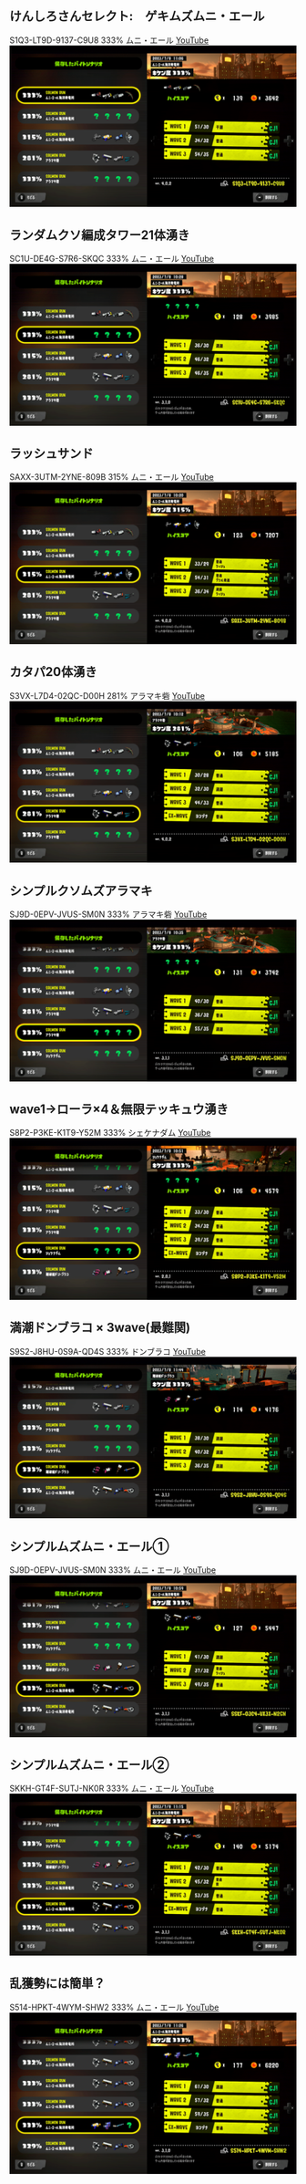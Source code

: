 
## けんしろさんセレクト:　ゲキムズムニ・エール
S1Q3-LT9D-9137-C9U8 333% ムニ・エール
[YouTube](https://www.youtube.com/live/K1hiKkjXdXA?feature=share&t=4003)
<img src="./img/Screenshot 2023-07-08 12-05-53.png"/>

## ランダムクソ編成タワー21体湧き
SC1U-DE4G-S7R6-SKQC 333% ムニ・エール
[YouTube](https://www.youtube.com/live/K1hiKkjXdXA?feature=share&t=1682)
<img src="./img/Screenshot 2023-07-08 12-05-55.png"/>

## ラッシュサンド
SAXX-3UTM-2YNE-809B 315% ムニ・エール
[YouTube](https://www.youtube.com/live/K1hiKkjXdXA?feature=share&t=1215)
<img src="./img/Screenshot 2023-07-08 12-05-57.png"/>

## カタパ20体湧き
S3VX-L7D4-02QC-D00H 281% アラマキ砦
[YouTube](https://www.youtube.com/live/K1hiKkjXdXA?feature=share&t=649)
<img src="./img/Screenshot 2023-07-08 12-05-59.png"/>

## シンプルクソムズアラマキ
SJ9D-0EPV-JVUS-SM0N 333% アラマキ砦
[YouTube](https://www.youtube.com/live/K1hiKkjXdXA?feature=share)
<img src="./img/Screenshot 2023-07-08 12-06-00.png"/>

## wave1→ローラ×4＆無限テッキュウ湧き
S8P2-P3KE-K1T9-Y52M 333% シェケナダム 
[YouTube](https://www.youtube.com/live/K1hiKkjXdXA?feature=share&t=3002)
<img src="./img/Screenshot 2023-07-08 12-06-02.png"/>

## 満潮ドンブラコ × 3wave(最難関)
S9S2-J8HU-0S9A-QD4S 333% ドンブラコ
[YouTube](https://www.youtube.com/live/K1hiKkjXdXA?feature=share&t=2566)
<img src="./img/Screenshot 2023-07-08 12-06-04.png"/>

## シンプルムズムニ・エール①
SJ9D-OEPV-JVUS-SM0N 333% ムニ・エール
[YouTube](https://www.youtube.com/live/K1hiKkjXdXA?feature=share&t=3563)
<img src="./img/Screenshot 2023-07-08 12-06-06.png"/>

## シンプルムズムニ・エール②
SKKH-GT4F-SUTJ-NK0R 333% ムニ・エール
[YouTube](https://www.youtube.com/live/K1hiKkjXdXA?feature=share&t=4433)
<img src="./img/Screenshot 2023-07-08 12-06-07.png"/>

## 乱獲勢には簡単？
S514-HPKT-4WYM-SHW2 333% ムニ・エール
[YouTube](https://www.youtube.com/live/K1hiKkjXdXA?feature=share&t=5104)
<img src="./img/Screenshot 2023-07-08 12-06-17.png"/>